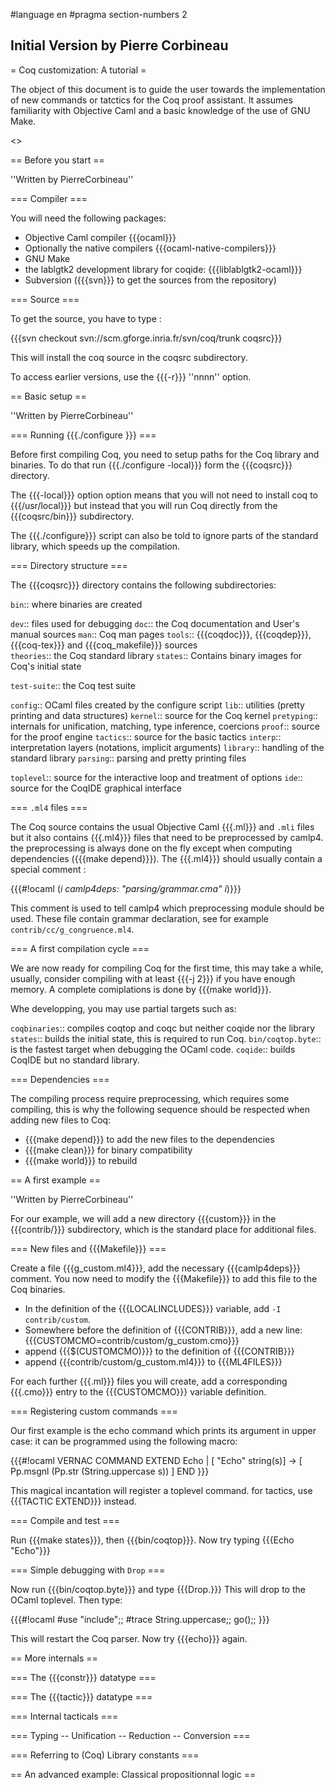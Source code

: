 #language en
#pragma section-numbers 2
## Initial Version by Pierre Corbineau

= Coq customization: A tutorial =

The object of this document is to guide the user towards the
implementation of new commands or tatctics for the Coq proof
assistant. It assumes familiarity with Objective Caml and a basic knowledge of the use of GNU Make.

<<TableOfContents>>

== Before you start ==

''Written by PierreCorbineau''

=== Compiler ===

You will need the following packages:

 * Objective Caml compiler {{{ocaml}}}
 * Optionally the native compilers {{{ocaml-native-compilers}}}
 * GNU Make
 * the lablgtk2 development library for coqide: {{{liblablgtk2-ocaml}}}
 * Subversion ({{{svn}}} to get the sources from the repository)

=== Source ===

To get the source, you have to type : 

{{{svn checkout svn://scm.gforge.inria.fr/svn/coq/trunk coqsrc}}}

This will install the coq source in the coqsrc subdirectory.

To access earlier versions, use the {{{-r}}} ''nnnn'' option.

== Basic setup ==

''Written by PierreCorbineau''

=== Running {{{./configure }}} ===

Before first compiling Coq, you need to setup paths for the Coq
library and binaries. To do that run {{{./configure -local}}} form the 
{{{coqsrc}}} directory. 

The {{{-local}}} option option means that you will not need to install coq to {{{/usr/local}}} but instead that you will  run Coq directly from the  {{{coqsrc/bin}}} subdirectory.

The {{{./configure}}} script can also be told to ignore parts of the standard library, which speeds up the compilation.

=== Directory structure ===

The {{{coqsrc}}} directory contains the following subdirectories:

 `bin`:: where binaries are created

 `dev`:: files used for debugging
 `doc`:: the Coq documentation and User's manual sources
 `man`:: Coq man pages
 `tools`:: {{{coqdoc}}}, {{{coqdep}}}, {{{coq-tex}}} and {{{coq_makefile}}} sources  
 `theories`:: the Coq standard library
 `states`:: Contains binary images for Coq's initial state

 `test-suite`:: the Coq test suite

 `config`:: OCaml files created by the configure script
 `lib`:: utilities (pretty printing and data structures)
 `kernel`:: source for the Coq kernel
 `pretyping`:: internals for unification, matching, type inference, coercions
 `proof`:: source for the proof engine
 `tactics`:: source for the basic tactics
 `interp`:: interpretation layers (notations, implicit arguments)
 `library`:: handling of the standard library
 `parsing`:: parsing and pretty printing files

 `toplevel`:: source for the interactive loop and treatment of options 
 `ide`:: source for the CoqIDE graphical interface


=== `.ml4` files ===

The Coq source contains the usual Objective Caml {{{.ml}}} and `.mli` files but it also contains {{{.ml4}}} files that need to be
preprocessed by camlp4. the preprocessing is always done on the fly
except when computing dependencies ({{{make depend}}}). The {{{.ml4}}}
should usually contain a special comment :

{{{#!ocaml (*i camlp4deps: \"parsing/grammar.cma\" i*)}}}

This comment is used to tell camlp4 which preprocessing module should
be used.  These file contain grammar declaration, see for example `contrib/cc/g_congruence.ml4`. 

=== A first compilation cycle ===

We are now ready for compiling Coq for the first time, this may take a
while, usually, consider compiling with at least {{{-j 2}}} if you
have enough memory. A complete comiplations is done by {{{make world}}}.

Whe developping, you may use partial targets such as:

 `coqbinaries`:: compiles coqtop and coqc but neither coqide nor the library 
 `states`:: builds the initial state, this is required to run Coq.
 `bin/coqtop.byte`:: is the fastest target when debugging the OCaml code.
 `coqide`:: builds CoqIDE but no standard library.

=== Dependencies ===

The compiling process require preprocessing, which requires some compiling, this is why the following sequence should be respected when adding new files to Coq:

 * {{{make depend}}} to add the new files to the dependencies
 * {{{make clean}}} for binary compatibility
 * {{{make world}}} to rebuild


== A first example ==

''Written by PierreCorbineau''

For our example, we will add a new directory {{{custom}}} in the {{{contrib/}}} subdirectory, which is the standard place for additional files.

=== New files and  {{{Makefile}}} ===

Create a file {{{g_custom.ml4}}}, add the necessary {{{camlp4deps}}}
comment. You now need to modify the {{{Makefile}}} to add this file to
the Coq binaries.


 * In the definition of the {{{LOCALINCLUDES}}} variable, add
  `-I contrib/custom`.
 * Somewhere before the definition of {{{CONTRIB}}}, add a new line:
{{{CUSTOMCMO=contrib/custom/g_custom.cmo}}}
 * append {{{$(CUSTOMCMO)}}} 
 to the definition of {{{CONTRIB}}} 
 * append {{{contrib/custom/g_custom.ml4}}} to {{{ML4FILES}}}

For each further {{{.ml}}} files you will create, add a corresponding {{{.cmo}}} entry to the {{{CUSTOMCMO}}} variable definition.

=== Registering custom commands ===

Our first example is the echo command which prints its argument in upper case:
it can be programmed using the following macro:

{{{#!ocaml
VERNAC COMMAND EXTEND Echo
| [ "Echo" string(s)] -> [ Pp.msgnl (Pp.str (String.uppercase s)) ]
END
}}}

This magical incantation will register a toplevel command. for tactics, use
{{{TACTIC EXTEND}}} instead. 

=== Compile and test ===

Run {{{make states}}}, then {{{bin/coqtop}}}. Now try typing {{{Echo "Echo"}}}

=== Simple debugging with `Drop` ===

Now run {{{bin/coqtop.byte}}} and type {{{Drop.}}} This will drop to the OCaml toplevel. Then type:

{{{#!ocaml
#use "include";;
#trace String.uppercase;;
go();;
}}}

This will restart the Coq parser. Now try {{{echo}}} again. 

== More internals ==

=== The {{{constr}}} datatype ===

=== The {{{tactic}}} datatype ===

=== Internal tacticals ===

=== Typing -- Unification -- Reduction -- Conversion ===


=== Referring to (Coq) Library constants ===

== An advanced example: Classical propositionnal logic ==
